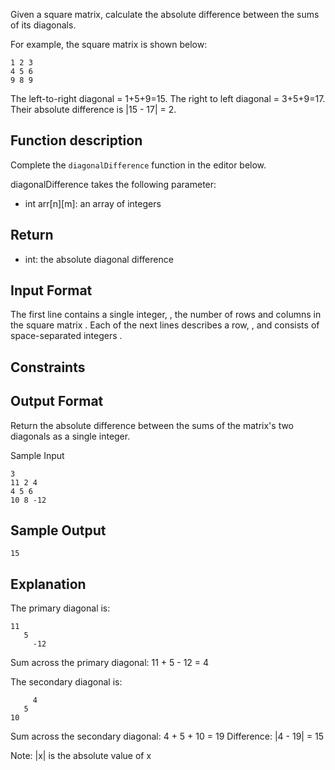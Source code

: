 Given a square matrix, calculate the absolute difference between the sums of its diagonals.

For example, the square matrix  is shown below:
```
1 2 3
4 5 6
9 8 9  
```
The left-to-right diagonal = 1+5+9=15.
The right to left diagonal = 3+5+9=17. 
Their absolute difference is |15 - 17| = 2.

## Function description

Complete the `diagonalDifference` function in the editor below.

diagonalDifference takes the following parameter:

- int arr[n][m]: an array of integers
## Return

- int: the absolute diagonal difference

## Input Format

The first line contains a single integer, , the number of rows and columns in the square matrix .
Each of the next  lines describes a row, , and consists of  space-separated integers .

## Constraints

## Output Format

Return the absolute difference between the sums of the matrix's two diagonals as a single integer.

Sample Input
```
3
11 2 4
4 5 6
10 8 -12
```
## Sample Output
```
15
```

## Explanation

The primary diagonal is:
```
11
   5
     -12
```

Sum across the primary diagonal: 11 + 5 - 12 = 4

The secondary diagonal is:
```
     4
   5
10
```

Sum across the secondary diagonal: 4 + 5 + 10 = 19
Difference: |4 - 19| = 15

Note: |x| is the absolute value of x